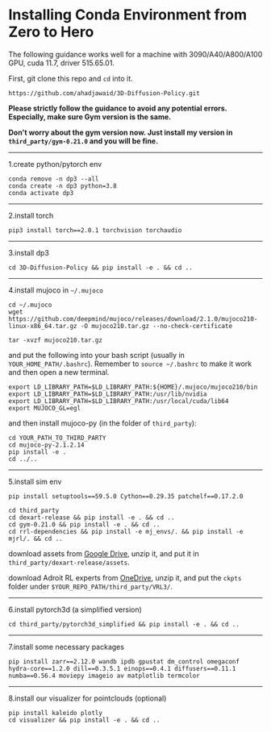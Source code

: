 # Installing Conda Environment from Zero to Hero

The following guidance works well for a machine with 3090/A40/A800/A100 GPU, cuda 11.7, driver 515.65.01.

First, git clone this repo and `cd` into it.
```
https://github.com/ahadjawaid/3D-Diffusion-Policy.git
```

**Please strictly follow the guidance to avoid any potential errors. Especially, make sure Gym version is the same.**

**Don't worry about the gym version now. Just install my version in `third_party/gym-0.21.0` and you will be fine.**

---

1.create python/pytorch env
```
conda remove -n dp3 --all
conda create -n dp3 python=3.8
conda activate dp3
```

---

2.install torch
```
pip3 install torch==2.0.1 torchvision torchaudio
```

---

3.install dp3
```
cd 3D-Diffusion-Policy && pip install -e . && cd ..
```

---

4.install mujoco in `~/.mujoco`
```
cd ~/.mujoco
wget https://github.com/deepmind/mujoco/releases/download/2.1.0/mujoco210-linux-x86_64.tar.gz -O mujoco210.tar.gz --no-check-certificate

tar -xvzf mujoco210.tar.gz
```
and put the following into your bash script (usually in `YOUR_HOME_PATH/.bashrc`). Remember to `source ~/.bashrc` to make it work and then open a new terminal.
```
export LD_LIBRARY_PATH=$LD_LIBRARY_PATH:${HOME}/.mujoco/mujoco210/bin
export LD_LIBRARY_PATH=$LD_LIBRARY_PATH:/usr/lib/nvidia
export LD_LIBRARY_PATH=$LD_LIBRARY_PATH:/usr/local/cuda/lib64
export MUJOCO_GL=egl

```
and then install mujoco-py (in the folder of `third_party`):
```
cd YOUR_PATH_TO_THIRD_PARTY
cd mujoco-py-2.1.2.14
pip install -e .
cd ../..
```

----

5.install sim env
```
pip install setuptools==59.5.0 Cython==0.29.35 patchelf==0.17.2.0

cd third_party
cd dexart-release && pip install -e . && cd ..
cd gym-0.21.0 && pip install -e . && cd ..
cd rrl-dependencies && pip install -e mj_envs/. && pip install -e mjrl/. && cd ..
```
download assets from [Google Drive](https://drive.google.com/file/d/1DxRfB4087PeM3Aejd6cR-RQVgOKdNrL4/view?usp=sharing), unzip it, and put it in `third_party/dexart-release/assets`. 

download Adroit RL experts from [OneDrive](https://1drv.ms/u/s!Ag5QsBIFtRnTlFWqYWtS2wMMPKNX?e=dw8hsS), unzip it, and put the `ckpts` folder under `$YOUR_REPO_PATH/third_party/VRL3/`.

---

6.install pytorch3d (a simplified version)
```
cd third_party/pytorch3d_simplified && pip install -e . && cd ..
```

---

7.install some necessary packages
```
pip install zarr==2.12.0 wandb ipdb gpustat dm_control omegaconf hydra-core==1.2.0 dill==0.3.5.1 einops==0.4.1 diffusers==0.11.1 numba==0.56.4 moviepy imageio av matplotlib termcolor
```

---

8.install our visualizer for pointclouds (optional)
```
pip install kaleido plotly
cd visualizer && pip install -e . && cd ..
```
